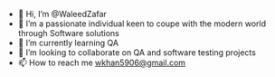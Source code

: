 - 👋 Hi, I’m @WaleedZafar
- 👀 I’m a passionate individual keen to coupe with the modern world through Software solutions
- 🌱 I’m currently learning QA 
- 💞️ I’m looking to collaborate on QA and software testing projects
- 📫 How to reach me  wkhan5906@gmail.com

<!---
WaleedZafar0/WaleedZafar0 is a ✨ special ✨ repository because its `README.md` (this file) appears on your GitHub profile.
You can click the Preview link to take a look at your changes.
--->
